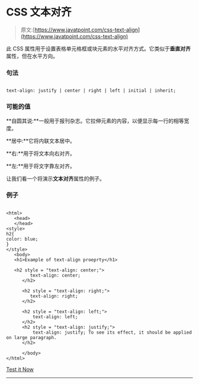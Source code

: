 # CSS 文本对齐

> 原文:[https://www.javatpoint.com/css-text-align](https://www.javatpoint.com/css-text-align)

此 CSS 属性用于设置表格单元格框或块元素的水平对齐方式。它类似于**垂直对齐**属性，但在水平方向。

### 句法

```

text-align: justify | center | right | left | initial | inherit;

```

### 可能的值

**自圆其说:**一般用于报刊杂志。它拉伸元素的内容，以便显示每一行的相等宽度。

**居中:**它将内联文本居中。

**右:**用于将文本向右对齐。

**左:**用于将文字靠左对齐。

让我们看一个将演示**文本对齐**属性的例子。

### 例子

```

<html>
   <head>
   </head>
<style>
h2{
color: blue;
}
</style>
   <body>
   <h1>Example of text-align proeprty</h1>

   <h2 style = "text-align: center;">
         text-align: center;
      </h2>

      <h2 style = "text-align: right;">
		 text-align: right;
      </h2>

      <h2 style = "text-align: left;">
          text-align: left;
      </h2>
      <h2 style = "text-align: justify;">
          text-align: justify; To see its effect, it should be applied on large paragraph.
      </h2>

	  </body>
</html>

```

[Test it Now](https://www.javatpoint.com/oprweb/test.jsp?filename=CSStext-align1)

* * *